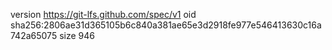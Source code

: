 version https://git-lfs.github.com/spec/v1
oid sha256:2806ae31d365105b6c840a381ae65e3d2918fe977e546413630c16a742a65075
size 946
